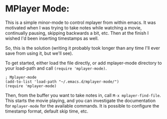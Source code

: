 MPlayer Mode:
=============

This is a simple minor-mode to control mplayer from within emacs. It was motivated when I was trying to take notes while watching a movie, continually pausing, skipping backwards a bit, etc.  Then at the finish I wished I'd been inserting timestamps as well.

So, this is the solution (writing it probably took longer than any time I'll ever save from using it, but we'll see).

To get started, either load the file directly, or add mplayer-mode directory to your load-path and call `(require 'mplayer-mode)`.

	; Mplayer-mode
	(add-to-list 'load-path "~/.emacs.d/mplayer-mode/")
	(require 'mplayer-mode)

Then, from the buffer you want to take notes in, call `M-x mplayer-find-file`.  This starts the movie playing, and you can investigate the documentation for `mplayer-mode` for the available commands.  It is possible to configure the timestamp format, default skip time, etc.
